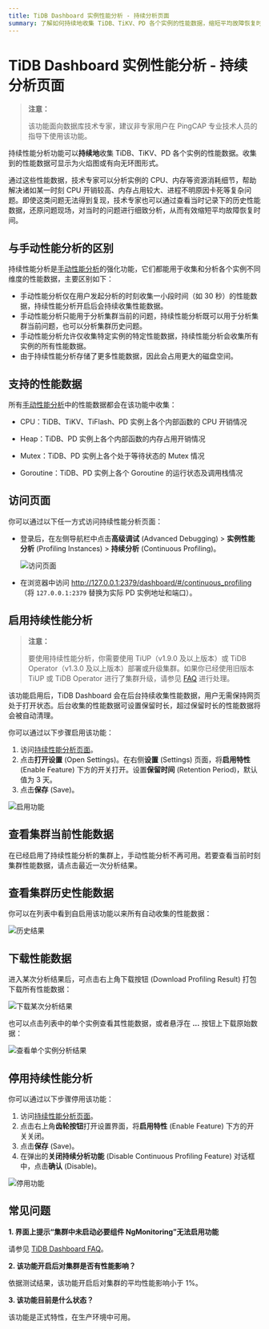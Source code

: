 ```yaml
---
title: TiDB Dashboard 实例性能分析 - 持续分析页面
summary: 了解如何持续地收集 TiDB、TiKV、PD 各个实例的性能数据，缩短平均故障恢复时间
---
```


# TiDB Dashboard 实例性能分析 - 持续分析页面

> **注意：**
>
> 该功能面向数据库技术专家，建议非专家用户在 PingCAP 专业技术人员的指导下使用该功能。

持续性能分析功能可以**持续地**收集 TiDB、TiKV、PD 各个实例的性能数据。收集到的性能数据可显示为火焰图或有向无环图形式。

通过这些性能数据，技术专家可以分析实例的 CPU、内存等资源消耗细节，帮助解决诸如某一时刻 CPU 开销较高、内存占用较大、进程不明原因卡死等复杂问题。即使这类问题无法得到复现，技术专家也可以通过查看当时记录下的历史性能数据，还原问题现场，对当时的问题进行细致分析，从而有效缩短平均故障恢复时间。

## 与手动性能分析的区别

持续性能分析是[手动性能分析](/dashboard/dashboard-profiling.md)的强化功能，它们都能用于收集和分析各个实例不同维度的性能数据，主要区别如下：

- 手动性能分析仅在用户发起分析的时刻收集一小段时间（如 30 秒）的性能数据，持续性能分析开启后会持续收集性能数据。
- 手动性能分析只能用于分析集群当前的问题，持续性能分析既可以用于分析集群当前问题，也可以分析集群历史问题。
- 手动性能分析允许仅收集特定实例的特定性能数据，持续性能分析会收集所有实例的所有性能数据。
- 由于持续性能分析存储了更多性能数据，因此会占用更大的磁盘空间。

## 支持的性能数据

所有[手动性能分析](/dashboard/dashboard-profiling.md#支持的性能数据)中的性能数据都会在该功能中收集：

- CPU：TiDB、TiKV、TiFlash、PD 实例上各个内部函数的 CPU 开销情况

- Heap：TiDB、PD 实例上各个内部函数的内存占用开销情况

- Mutex：TiDB、PD 实例上各个处于等待状态的 Mutex 情况

- Goroutine：TiDB、PD 实例上各个 Goroutine 的运行状态及调用栈情况

## 访问页面

你可以通过以下任一方式访问持续性能分析页面：

- 登录后，在左侧导航栏中点击**高级调试** (Advanced Debugging) > **实例性能分析** (Profiling Instances) > **持续分析** (Continuous Profiling)。

  ![访问页面](https://download.pingcap.com/images/docs-cn/dashboard/dashboard-conprof-access.png)

- 在浏览器中访问 <http://127.0.0.1:2379/dashboard/#/continuous_profiling>（将 `127.0.0.1:2379` 替换为实际 PD 实例地址和端口）。

## 启用持续性能分析

> **注意：**
>
> 要使用持续性能分析，你需要使用 TiUP（v1.9.0 及以上版本）或 TiDB Operator（v1.3.0 及以上版本）部署或升级集群。如果你已经使用旧版本 TiUP 或 TiDB Operator 进行了集群升级，请参见 [FAQ](/dashboard/dashboard-faq.md#界面提示-集群中未启动必要组件-ngmonitoring) 进行处理。

该功能启用后，TiDB Dashboard 会在后台持续收集性能数据，用户无需保持网页处于打开状态。后台收集的性能数据可设置保留时长，超过保留时长的性能数据将会被自动清理。

你可以通过以下步骤启用该功能：

1. 访问[持续性能分析页面](#访问页面)。
2. 点击**打开设置** (Open Settings)。在右侧**设置** (Settings) 页面，将**启用特性** (Enable Feature) 下方的开关打开。设置**保留时间** (Retention Period)，默认值为 3 天。
3. 点击**保存** (Save)。

![启用功能](https://download.pingcap.com/images/docs-cn/dashboard/dashboard-conprof-start.png)

## 查看集群当前性能数据

在已经启用了持续性能分析的集群上，手动性能分析不再可用。若要查看当前时刻集群性能数据，请点击最近一次分析结果。

## 查看集群历史性能数据

你可以在列表中看到自启用该功能以来所有自动收集的性能数据：

![历史结果](https://download.pingcap.com/images/docs-cn/dashboard/dashboard-conprof-history.png)

## 下载性能数据

进入某次分析结果后，可点击右上角下载按钮 (Download Profiling Result) 打包下载所有性能数据：

![下载某次分析结果](https://download.pingcap.com/images/docs-cn/dashboard/dashboard-conprof-download.png)

也可以点击列表中的单个实例查看其性能数据，或者悬浮在 **...** 按钮上下载原始数据：

![查看单个实例分析结果](https://download.pingcap.com/images/docs-cn/dashboard/dashboard-conprof-single.png)

## 停用持续性能分析

你可以通过以下步骤停用该功能：

1. 访问[持续性能分析页面](#访问页面)。
2. 点击右上角**齿轮按钮**打开设置界面，将**启用特性** (Enable Feature) 下方的开关关闭。
3. 点击**保存** (Save)。
4. 在弹出的**关闭持续分析功能** (Disable Continuous Profiling Feature) 对话框中，点击**确认** (Disable)。

![停用功能](https://download.pingcap.com/images/docs-cn/dashboard/dashboard-conprof-stop.png)

## 常见问题

**1. 界面上提示“集群中未启动必要组件 NgMonitoring”无法启用功能**

请参见 [TiDB Dashboard FAQ](/dashboard/dashboard-faq.md#界面提示-集群中未启动必要组件-ngmonitoring)。

**2. 该功能开启后对集群是否有性能影响？**

依据测试结果，该功能开启后对集群的平均性能影响小于 1%。

**3. 该功能目前是什么状态？**

该功能是正式特性，在生产环境中可用。
